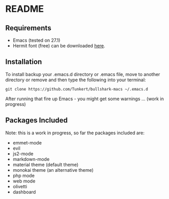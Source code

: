 # README

## Requirements

- Emacs (tested on 27.1)
- Hermit font (free) can be downloaded [here](https://pcaro.es/p/hermit/).

## Installation

To install backup your .emacs.d directory or .emacs file, move to another directory or remove and then type the following into your terminal:

```
git clone https://github.com/Tunkert/bullshark-macs ~/.emacs.d
```

After running that fire up Emacs - you might get some warnings ... (work in progress)

## Packages Included

Note: this is a work in progress, so far the packages included are:

- emmet-mode
- evil
- js2-mode
- markdown-mode
- material theme (default theme)
- monokai theme (an alternative theme)
- php mode
- web mode
- olivetti
- dashboard

